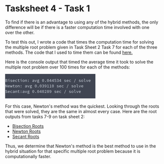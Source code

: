 # Tasksheet 4 - Task 1
To find if there is an advantage to using any of the hybrid
methods, the only difference will be if there is a faster computation
time involved with one over the other.

To test this out, I wrote a code that times the computation time for solving the
multiple root problem given in Task Sheet 2 Task 7 for each of the three methods.
The code that I used to time them can be found [here.](https://github.com/ethanancell/math4610/blob/master/software/multiple_roots/hybrid_comparison.c)

Here is the console output that timed the average time it took to solve the
multiple root problem over 100 times for each of the methods:

![Console Output](https://github.com/ethanancell/math4610/blob/master/images/s4_t1_cmdoutput.png)

For this case, Newton's method was the quickest. Looking through the roots that
were solved, they are the same in almost every case. Here are the root outputs
from tasks 7-9 on task sheet 2:

* [Bisection Roots](https://github.com/ethanancell/math4610/blob/master/software/multiple_roots/bisection_roots.txt)
* [Newton Roots](https://github.com/ethanancell/math4610/blob/master/software/multiple_roots/newton_roots.txt)
* [Secant Roots](https://github.com/ethanancell/math4610/blob/master/software/multiple_roots/secant_roots.txt)

Thus, we determine
that Newton's method is the best method to use in the hybrid situation for that
specific multiple root problem because it is computationally faster.

